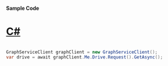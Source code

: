 #### Sample Code
# [C#](#tab/Csharp)

```C#

GraphServiceClient graphClient = new GraphServiceClient();
var drive = await graphClient.Me.Drive.Request().GetAsync();

```